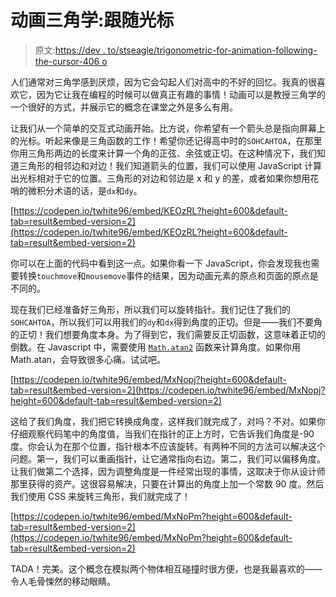# 动画三角学:跟随光标

> 原文:[https://dev . to/stseagle/trigonometric-for-animation-following-the-cursor-406 o](https://dev.to/stseagle/trigonometry-for-animation-following-the-cursor-406o)

人们通常对三角学感到厌烦，因为它会勾起人们对高中的不好的回忆。我真的很喜欢它，因为它让我在编程的时候可以做真正有趣的事情！动画可以是教授三角学的一个很好的方式，并展示它的概念在课堂之外是多么有用。

让我们从一个简单的交互式动画开始。比方说，你希望有一个箭头总是指向屏幕上的光标。听起来像是三角函数的工作！希望你还记得高中时的`SOHCAHTOA`，在那里你用三角形两边的长度来计算一个角的正弦、余弦或正切。在这种情况下，我们知道三角形的相邻边和对边！我们知道箭头的位置，我们可以使用 JavaScript 计算出光标相对于它的位置。三角形的对边和邻边是 x 和 y 的差，或者如果你想用花哨的微积分术语的话，是`dx`和`dy`。

[https://codepen.io/twhite96/embed/KEOzRL?height=600&default-tab=result&embed-version=2](https://codepen.io/twhite96/embed/KEOzRL?height=600&default-tab=result&embed-version=2)

你可以在上面的代码中看到这一点。如果你看一下 JavaScript，你会发现我也需要转换`touchmove`和`mousemove`事件的结果，因为动画元素的原点和页面的原点是不同的。

现在我们已经准备好三角形，所以我们可以旋转指针。我们记住了我们的`SOHCAHTOA`，所以我们可以用我们的`dy`和`dx`得到角度的正切。但是——我们不要角的正切！我们想要角度本身。为了得到它，我们需要反正切函数，这意味着正切的倒数。在 Javascript 中，需要使用 [`Math.atan2`](https://developer.mozilla.org/en-US/docs/Web/JavaScript/Reference/Global_Objects/Math/atan2) 函数来计算角度。如果你用 Math.atan，会导致很多心痛。试试吧。

[https://codepen.io/twhite96/embed/MxNopj?height=600&default-tab=result&embed-version=2](https://codepen.io/twhite96/embed/MxNopj?height=600&default-tab=result&embed-version=2)

这给了我们角度，我们把它转换成角度，这样我们就完成了，对吗？不对。如果你仔细观察代码笔中的角度值，当我们在指针的正上方时，它告诉我们角度是-90 度。你会认为在那个位置，指针根本不应该旋转。有两种不同的方法可以解决这个问题。第一，我们可以重画指针，让它通常指向右边。第二，我们可以偏移角度。让我们做第二个选择，因为调整角度是一件经常出现的事情，这取决于你从设计师那里获得的资产。这很容易解决，只要在计算出的角度上加一个常数 90 度。然后我们使用 CSS 来旋转三角形，我们就完成了！

[https://codepen.io/twhite96/embed/MxNoPm?height=600&default-tab=result&embed-version=2](https://codepen.io/twhite96/embed/MxNoPm?height=600&default-tab=result&embed-version=2)

TADA！完美。这个概念在模拟两个物体相互碰撞时很方便，也是我最喜欢的——令人毛骨悚然的移动眼睛。
